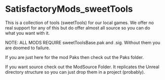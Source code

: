 # SatisfactoryMods_sweetTools
This is a collection of tools (sweetTools) for our local games.  We offer no real support for any of this but do offer almost all source so you can do what you want with it.

NOTE: ALL MODS REQUIRE sweetToolsBase.pak and .sig.  Without them you are doomed to failure.

If you are just here for the mod Paks then check out the Paks folder.  

If you want source check out the ModSource Folder.  It replicates the Unreal directory structure so you can just drop them in a project (probably).


